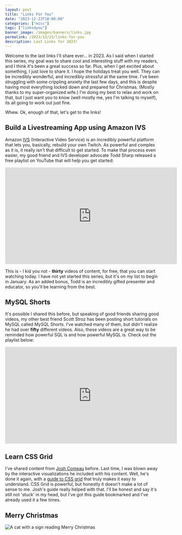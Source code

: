 ```yaml
---
layout: post
title: "Links For You"
date: "2023-12-23T18:00:00"
categories: ["misc"]
tags: ["links4you"]
banner_image: /images/banners/links.jpg
permalink: /2023/12/23/links-for-you
description: Last Links for 2023!
---
```


Welcome to the last links I'll share ever... in 2023. As I said when I started this series, my goal was to share cool and interesting stuff with my readers, and I think it's been a great success so far. Plus, when I get excited about something, I just love to share it. I hope the holidays treat you well. They can be incredibly wonderful, and incredibly stressful at the same time. I've been struggling with some crippling anxiety the last few days, and this is despite having most everything locked down and prepared for Christmas. (Mostly thanks to my super-organized wife.) I'm doing my best to relax and work on that, but I just want you to know (well mostly me, yes I'm talking to myself), its all going to work out just fine. 

Whew. Ok, enough of that, let's get to the links!

## Build a Livestreaming App using Amazon IVS

Amazon [IVS](https://aws.amazon.com/pm/ivs/) (Interactive Video Service) is an incredibly powerful platform that lets you, basically, rebuild your own Twitch. As powerful and complex as it is, it really isn't that difficult to get started. To make that process even easier, my good friend and IVS developer advocate Todd Sharp released a free playlist on YouTube that will help you get started:

<iframe width="560" height="315" src="https://www.youtube.com/embed/videoseries?si=wxIGOhgKBsjncaPB&amp;list=PL5bUlblGfe0LlYN2N55FbJMK4ODo82auM" title="YouTube video player" frameborder="0" allow="accelerometer; autoplay; clipboard-write; encrypted-media; gyroscope; picture-in-picture; web-share" allowfullscreen style="display:block;margin:auto;margin-bottom:10px"></iframe>

This is - I kid you not - **thirty** videos of content, for free, that you can start watching today. I have not yet started this series, but it's on my list to begin in January. As an added bonus, Todd is an incredibly gifted presenter and educator, so you'll be learning from the best.

## MySQL Shorts

It's possible I shared this before, but speaking of good friends sharing good videos, my other best friend Scott Stroz has been posting short tutorials on MySQL called MySQL Shorts. I've watched many of them, but didn't realize he had over **fifty** different videos. Also, these videos are a great way to be reminded how powerful SQL is and how powerful MySQL is. Check out the playlist below:

<iframe width="560" height="315" src="https://www.youtube.com/embed/videoseries?si=LJ2TkQ_y2MnwYEA5&amp;list=PLWx5a9Tn2EvG4C90YFJ9eU61IpALeE0SN" title="YouTube video player" frameborder="0" allow="accelerometer; autoplay; clipboard-write; encrypted-media; gyroscope; picture-in-picture; web-share" allowfullscreen style="display:block;margin:auto;margin-bottom:10px"></iframe>

## Learn CSS Grid

I've shared content from [Josh Comeau](https://www.joshwcomeau.com/) before. Last time, I was blown away by the interactive visualizations he included with his content. Well, he's done it again, with a [guide to CSS grid](https://www.joshwcomeau.com/css/interactive-guide-to-grid/) that truly makes it easy to understand. CSS Grid is powerful, but honestly it doesn't make a lot of sense to me. Josh's guide really helped with that. I'll be honest and say it's still not 'stuck' in my head, but I've got this guide bookmarked and I've already used it a few times. 

## Merry Christmas

<p>
<img src="https://static.raymondcamden.com/images/2023/12/cat_xmas.jpg" alt="A cat with a sign reading Merry Christmas" class="imgborder imgcenter" loading="lazy">
</p>
